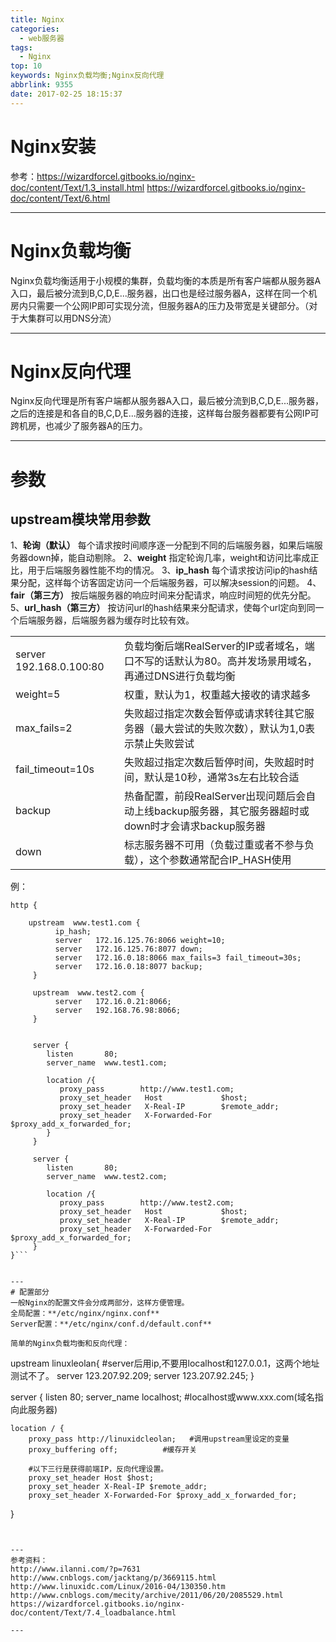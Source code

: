 ```yaml
---
title: Nginx
categories:
  - web服务器
tags:
  - Nginx
top: 10
keywords: Nginx负载均衡;Nginx反向代理
abbrlink: 9355
date: 2017-02-25 18:15:37
---
```


# Nginx安装
参考：https://wizardforcel.gitbooks.io/nginx-doc/content/Text/1.3_install.html
https://wizardforcel.gitbooks.io/nginx-doc/content/Text/6.html

---
# Nginx负载均衡
Nginx负载均衡适用于小规模的集群，负载均衡的本质是所有客户端都从服务器A入口，最后被分流到B,C,D,E...服务器，出口也是经过服务器A，这样在同一个机房内只需要一个公网IP即可实现分流，但服务器A的压力及带宽是关键部分。（对于大集群可以用DNS分流）

---
# Nginx反向代理
Nginx反向代理是所有客户端都从服务器A入口，最后被分流到B,C,D,E...服务器，之后的连接是和各自的B,C,D,E...服务器的连接，这样每台服务器都要有公网IP可跨机房，也减少了服务器A的压力。

---
# 参数
## upstream模块常用参数
1、**轮询（默认）**
每个请求按时间顺序逐一分配到不同的后端服务器，如果后端服务器down掉，能自动剔除。
2、**weight**
指定轮询几率，weight和访问比率成正比，用于后端服务器性能不均的情况。
3、**ip_hash**
每个请求按访问ip的hash结果分配，这样每个访客固定访问一个后端服务器，可以解决session的问题。
4、**fair（第三方）**
按后端服务器的响应时间来分配请求，响应时间短的优先分配。
5、**url_hash（第三方）**
按访问url的hash结果来分配请求，使每个url定向到同一个后端服务器，后端服务器为缓存时比较有效。

|||
|---|---|
|server 192.168.0.100:80|	 负载均衡后端RealServer的IP或者域名，端口不写的话默认为80。高并发场景用域名，再通过DNS进行负载均衡|
 |weight=5|	 权重，默认为1，权重越大接收的请求越多|
 |max_fails=2	 |失败超过指定次数会暂停或请求转往其它服务器（最大尝试的失败次数），默认为1,0表示禁止失败尝试|
 |fail_timeout=10s|	 失败超过指定次数后暂停时间，失败超时时间，默认是10秒，通常3s左右比较合适|
 |backup	| 热备配置，前段RealServer出现问题后会自动上线backup服务器，其它服务器超时或down时才会请求backup服务器|
 |down	| 标志服务器不可用（负载过重或者不参与负载），这个参数通常配合IP_HASH使用|

例：
```
http {    
    
    upstream  www.test1.com {
          ip_hash;
          server   172.16.125.76:8066 weight=10;
          server   172.16.125.76:8077 down;
          server   172.16.0.18:8066 max_fails=3 fail_timeout=30s;
          server   172.16.0.18:8077 backup;
     }
      
     upstream  www.test2.com {
          server   172.16.0.21:8066;
          server   192.168.76.98:8066;         
     }


     server {
        listen       80;
        server_name  www.test1.com;        
       
        location /{
           proxy_pass        http://www.test1.com;
           proxy_set_header   Host             $host;
           proxy_set_header   X-Real-IP        $remote_addr;
           proxy_set_header   X-Forwarded-For  $proxy_add_x_forwarded_for;
        }      
     }  
     
     server {
        listen       80;
        server_name  www.test2.com;        
       
        location /{
           proxy_pass        http://www.test2.com;
           proxy_set_header   Host             $host;
           proxy_set_header   X-Real-IP        $remote_addr;
           proxy_set_header   X-Forwarded-For  $proxy_add_x_forwarded_for;
     }
}```


---
# 配置部分
一般Nginx的配置文件会分成两部分，这样方便管理。
全局配置：**/etc/nginx/nginx.conf**
Server配置：**/etc/nginx/conf.d/default.conf**

简单的Nginx负载均衡和反向代理：

```
upstream linuxleolan{
#server后用ip,不要用localhost和127.0.0.1，这两个地址测试不了。
                server 123.207.92.209;
                server 123.207.92.245;
}

server {
    listen       80;
    server_name  localhost;           #localhost或www.xxx.com(域名指向此服务器)

    location / {
        proxy_pass http://linuxidcleolan;   #调用upstream里设定的变量
        proxy_buffering off;          #缓存开关
        
        #以下三行是获得前端IP，反向代理设置。
        proxy_set_header Host $host;
        proxy_set_header X-Real-IP $remote_addr;
        proxy_set_header X-Forwarded-For $proxy_add_x_forwarded_for;
}

```


---
参考资料：
http://www.ilanni.com/?p=7631
http://www.cnblogs.com/jacktang/p/3669115.html
http://www.linuxidc.com/Linux/2016-04/130350.htm
http://www.cnblogs.com/mecity/archive/2011/06/20/2085529.html
https://wizardforcel.gitbooks.io/nginx-doc/content/Text/7.4_loadbalance.html

---